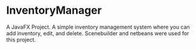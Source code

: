 # InventoryManager
A JavaFX Project. A simple inventory management system where you can add inventory, edit, and delete.
Scenebuilder and netbeans were used for this project.
